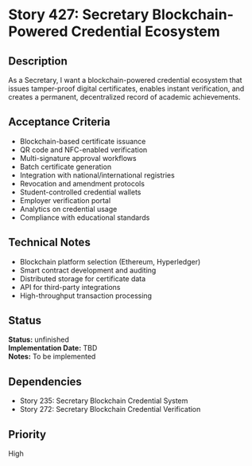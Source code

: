 # Story 427: Secretary Blockchain-Powered Credential Ecosystem

## Description
As a Secretary, I want a blockchain-powered credential ecosystem that issues tamper-proof digital certificates, enables instant verification, and creates a permanent, decentralized record of academic achievements.

## Acceptance Criteria
- Blockchain-based certificate issuance
- QR code and NFC-enabled verification
- Multi-signature approval workflows
- Batch certificate generation
- Integration with national/international registries
- Revocation and amendment protocols
- Student-controlled credential wallets
- Employer verification portal
- Analytics on credential usage
- Compliance with educational standards

## Technical Notes
- Blockchain platform selection (Ethereum, Hyperledger)
- Smart contract development and auditing
- Distributed storage for certificate data
- API for third-party integrations
- High-throughput transaction processing


## Status
**Status:** unfinished  
**Implementation Date:** TBD  
**Notes:** To be implemented
## Dependencies
- Story 235: Secretary Blockchain Credential System
- Story 272: Secretary Blockchain Credential Verification

## Priority
High